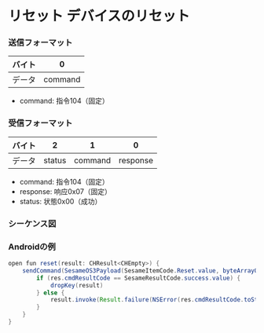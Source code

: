 # リセット デバイスのリセット

### 送信フォーマット

|  バイト  |      0       |
|:------:|:------------:|
| データ   |   command    |


- command: 指令104（固定）

### 受信フォーマット

|  バイト   | 2 | 1 | 0 |    
|:-------:|:------:|:---------:|:----------:|  
|  データ   | status | command | response  |  
- command: 指令104（固定）
- response: 响应0x07（固定）
- status: 状態0x00（成功）

### シーケンス図
<!-- ![アイコン](reset.svg) -->

### Androidの例
```java
open fun reset(result: CHResult<CHEmpty>) {
    sendCommand(SesameOS3Payload(SesameItemCode.Reset.value, byteArrayOf()), DeviceSegmentType.cipher) { res ->
        if (res.cmdResultCode == SesameResultCode.success.value) {
            dropKey(result)
        } else {
            result.invoke(Result.failure(NSError(res.cmdResultCode.toString(), "CBCentralManager", res.cmdResultCode.toInt())))
        }
    }
}
